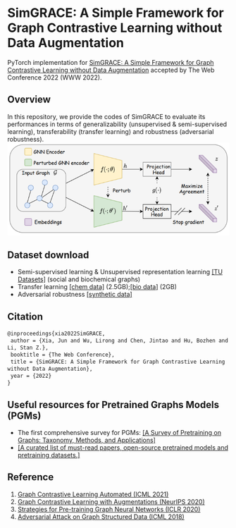 # SimGRACE: A Simple Framework for Graph Contrastive Learning without Data Augmentation
PyTorch implementation for [SimGRACE: A Simple Framework for Graph Contrastive Learning without Data Augmentation](https://arxiv.org/pdf/2202.03104.pdf) accepted by The Web Conference 2022 (WWW 2022).
## Overview
In this repository, we provide the codes of SimGRACE to evaluate its performances in terms of generalizability (unsupervised & semi-supervised learning), transferability (transfer learning) and robustness (adversarial robustness).
![](./simgrace.png)
## Dataset download
* Semi-supervised learning & Unsupervised representation learning [[TU Datasets]](https://chrsmrrs.github.io/datasets/docs/datasets/) (social and biochemical graphs)
* Transfer learning [[chem data]](http://snap.stanford.edu/gnn-pretrain/data/chem_dataset.zip) (2.5GB);[[bio data]](http://snap.stanford.edu/gnn-pretrain/data/bio_dataset.zip) (2GB) 
* Adversarial robustness [[synthetic data]](https://www.dropbox.com/sh/mu8odkd36x54rl3/AABg8ABiMqwcMEM5qKIY97nla?dl=0)

## Citation
```
@inproceedings{xia2022SimGRACE,
 author = {Xia, Jun and Wu, Lirong and Chen, Jintao and Hu, Bozhen and Li, Stan Z.},
 booktitle = {The Web Conference},
 title = {SimGRACE: A Simple Framework for Graph Contrastive Learning without Data Augmentation},
 year = {2022}
}
```
## Useful resources for Pretrained Graphs Models (PGMs)
* The first comprehensive survey for PGMs: [[A Survey of Pretraining on Graphs: Taxonomy, Methods, and Applications]](https://arxiv.org/abs/2202.07893v1)
* [[A curated list of must-read papers, open-source pretrained models and pretraining datasets.]](https://github.com/junxia97/awesome-pretrain-on-graphs)

## Reference
1.  [Graph Contrastive Learning Automated (ICML 2021)](https://github.com/Shen-Lab/GraphCL_Automated)
2.  [Graph Contrastive Learning with Augmentations (NeurIPS 2020)](https://github.com/Shen-Lab/GraphCL)
3.  [Strategies for Pre-training Graph Neural Networks (ICLR 2020)](https://github.com/snap-stanford/pretrain-gnns/)
4.  [Adversarial Attack on Graph Structured Data (ICML 2018)](https://github.com/Hanjun-Dai/graph_adversarial_attack)
